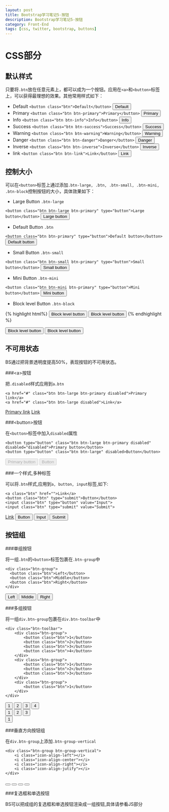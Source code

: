 ```yaml
---
layout: post
title: Bootstrap学习笔记5-按钮
description: Bootstrap学习笔记5-按钮
category: Front-End
tags: [css, twitter, bootstrap, buttons]
---
```


CSS部分
========================

默认样式
------------------------

只要将`.btn`放在任意元素上，都可以成为一个按钮。应用在`<a>`和`<button>`标签上，可以获得最理想的效果。其他常用样式如下：

-	Default `<button class="btn">Default</button>` <button class="btn">Default</button>
-	Primary `<button class="btn btn-primary">Primary</button>` <button class="btn btn-primary">Primary</button>
-	Info `<button class="btn btn-info">Info</button>` <button class="btn btn-info">Info</button>
-	Success `<button class="btn btn-success">Success</button>` <button class="btn btn-success">Success</button>
-	Warning `<button class="btn btn-warning">Warning</button>` <button class="btn btn-warning">Warning</button>
-	Danger `<button class="btn btn-danger">Danger</button>` <button class="btn btn-danger">Danger</button>
-	Inverse `<button class="btn btn-inverse">Inverse</button>` <button class="btn btn-inverse">Inverse</button>
-	link `<button class="btn btn-link">Link</button>` <button class="btn btn-link">Link</button>

控制大小
------------------

可以在`<button>`标签上通过添加`.btn-large, .btn, .btn-small, .btn-mini, .btn-block`控制按钮的大小，具体效果如下：

-	Large Button `.btn-large`

`<button class="btn btn-large btn-primary" type="button">Large button</button>` <button class="btn btn-large btn-primary" type="button">Large button</button>

-	Default Button `.btn`

`<button class="btn btn-primary" type="button">Default button</button>` <button class="btn btn-primary" type="button">Default button</button>

-	Small Button `.btn-small`

`<button class="btn btn-small btn-primary" type="button">Small button</button>` <button class="btn btn-small btn-primary" type="button">Small button</button>

-	Mini Button `.btn-mini`

`<button class="btn btn-mini btn-primary" type="button">Mini button</button>` <button class="btn btn-mini btn-primary" type="button">Mini button</button>

-	Block level Button `.btn-block`

{% highlight html%}
<button type="button" class="btn btn-large btn-block btn-primary">Block level button</button>
<button type="button" class="btn btn-large btn-block">Block level button</button>
{% endhighlight %}

<div class="bs-docs-example">
	<button type="button" class="btn btn-large btn-block btn-primary">Block level button</button>
	  <button type="button" class="btn btn-large btn-block">Block level button</button>
</div>

不可用状态
----------------------

BS通过把背景透明度提高50%，表现按钮的不可用状态。

###&lt;a&gt;按钮

把`.disabled`样式应用到`a.btn`

	<a href="#" class="btn btn-large btn-primary disabled">Primary link</a>
	<a href="#" class="btn btn-large disabled">Link</a>

<div class="bs-docs-example">
	<a href="#" class="btn btn-large btn-primary disabled">Primary link</a>
	<a href="#" class="btn btn-large disabled">Link</a>
</div>

###&lt;button&gt;按钮

在`<button>`标签中加入`disabled`属性

	<button type="button" class="btn btn-large btn-primary disabled" disabled="disabled">Primary button</button>
	<button type="button" class="btn btn-large" disabled>Button</button>

<div class="bs-docs-example">
	<button type="button" class="btn btn-large btn-primary disabled" disabled="disabled">Primary button</button>
	<button type="button" class="btn btn-large" disabled>Button</button>
</div>

###一个样式,多种标签

可以将`.btn`样式,应用到`a, button, input`标签,如下:

	<a class="btn" href="">Link</a>
	<button class="btn" type="submit">Button</button>
	<input class="btn" type="button" value="Input">
	<input class="btn" type="submit" value="Submit">

<div class="bs-docs-example">
	<a class="btn" href="">Link</a>
	<button class="btn" type="submit">Button</button>
	<input class="btn" type="button" value="Input">
	<input class="btn" type="submit" value="Submit">
</div>

按钮组
---------------------

###单组按钮

将一组`.btn`的`<button>`标签包裹在`.btn-group`中

	<div class="btn-group">
	  <button class="btn">Left</button>
	  <button class="btn">Middle</button>
	  <button class="btn">Right</button>
	</div>

<div class="bs-docs-example">
	<div class="btn-group">
	  <button class="btn">Left</button>
	  <button class="btn">Middle</button>
	  <button class="btn">Right</button>
	</div>
</div>

###多组按钮

将一组`div.btn-group`包裹在`div.btn-toolbar`中

	<div class="btn-toolbar">
		<div class="btn-group">
			<button class="btn">1</button>
			<button class="btn">2</button>
			<button class="btn">3</button>
			<button class="btn">4</button>
		</div>
		<div class="btn-group">
			<button class="btn">1</button>
			<button class="btn">2</button>
			<button class="btn">3</button>
		</div>
		<div class="btn-group">
			<button class="btn">1</button>
		</div>
	</div>

<div class="bs-docs-example">
	<div class="btn-toolbar">
		<div class="btn-group">
			<button class="btn">1</button>
			<button class="btn">2</button>
			<button class="btn">3</button>
			<button class="btn">4</button>
		</div>
		<div class="btn-group">
			<button class="btn">1</button>
			<button class="btn">2</button>
			<button class="btn">3</button>
		</div>
		<div class="btn-group">
			<button class="btn">1</button>
		</div>
	</div>
</div>

###垂直方向按钮组

在`div.btn-group`上添加`.btn-group-vertical`

	<div class="btn-group btn-group-vertical">
		<i class="icon-align-left"></i>
		<i class="icon-align-center"></i>
		<i class="icon-align-right"></i>
		<i class="icon-align-jutify"></i>
	</div>

<div class="bs-docs-example">
	<div class="btn-group btn-group-vertical">
		<button class="btn"><i class="icon-align-left"></i></button>
		<button class="btn"><i class="icon-align-center"></i></button>
		<button class="btn"><i class="icon-align-right"></i></button>
		<button class="btn"><i class="icon-align-justify"></i></button>
	</div>
</div>

###复选框和单选按钮

BS可以把成组的复选框和单选按钮渲染成一组按钮,具体请参看JS部分
